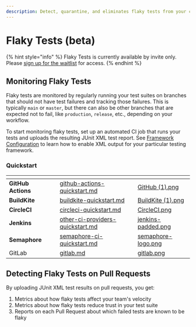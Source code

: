 ```yaml
---
description: Detect, quarantine, and eliminates flaky tests from your codebase
---
```


# Flaky Tests (beta)

{% hint style="info" %}
Flaky Tests is currently available by invite only. Please [sign up for the waitlist](https://trunk.io/flaky-tests) for access.
{% endhint %}

## Monitoring Flaky Tests

Flaky tests are monitored by regularly running your test suites on branches that should not have test failures and tracking those failures. This is typically `main` or `master`, but there can also be other branches that are expected not to fail, like `production`, `release`, etc., depending on your workflow.

To start monitoring flaky tests, set up an automated CI job that runs your tests and uploads the resulting JUnit XML test report. See [Framework Configuration](frameworks/) to learn how to enable XML output for your particular testing framework.

### Quickstart

<table data-view="cards" data-full-width="false"><thead><tr><th></th><th data-hidden></th><th data-hidden data-card-target data-type="content-ref"></th><th data-hidden data-card-cover data-type="files"></th></tr></thead><tbody><tr><td><strong>GitHub Actions</strong></td><td></td><td><a href="ci-providers/github-actions-quickstart.md">github-actions-quickstart.md</a></td><td><a href="../.gitbook/assets/GitHub (1).png">GitHub (1).png</a></td></tr><tr><td><strong>BuildKite</strong></td><td></td><td><a href="ci-providers/buildkite-quickstart.md">buildkite-quickstart.md</a></td><td><a href="../.gitbook/assets/BuildKite (1).png">BuildKite (1).png</a></td></tr><tr><td><strong>CircleCI</strong></td><td></td><td><a href="ci-providers/circleci-quickstart.md">circleci-quickstart.md</a></td><td><a href="../.gitbook/assets/CircleCI.png">CircleCI.png</a></td></tr><tr><td><strong>Jenkins</strong></td><td></td><td><a href="ci-providers/other-ci-providers-quickstart.md">other-ci-providers-quickstart.md</a></td><td><a href="../.gitbook/assets/jenkins-padded.png">jenkins-padded.png</a></td></tr><tr><td><strong>Semaphore</strong></td><td></td><td><a href="ci-providers/semaphore-ci-quickstart.md">semaphore-ci-quickstart.md</a></td><td><a href="../.gitbook/assets/semaphore-logo.png">semaphore-logo.png</a></td></tr><tr><td>GitLab</td><td></td><td><a href="ci-providers/gitlab.md">gitlab.md</a></td><td><a href="../.gitbook/assets/gitlab.png">gitlab.png</a></td></tr></tbody></table>

## Detecting Flaky Tests on Pull Requests

By uploading JUnit XML test results on pull requests, you get:

1. Metrics about how flaky tests affect your team's velocity
2. Metrics about how flaky tests reduce trust in your test suite
3. Reports on each Pull Request about which failed tests are known to be flaky
